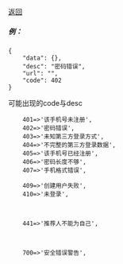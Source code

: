 [返回](main.md)




##### 例：
```
{
    "data": {},
    "desc": "密码错误",
    "url": "",
    "code": 402
}
```


可能出现的code与desc

```
    401=>'该手机号未注册',
    402=>'密码错误',
    403=>'未知第三方登录方式',
    404=>'不完整的第三方登录数据',
    405=>'该手机号已经注册',
    406=>'密码长度不够',
    407=>'手机格式错误',

    409=>'创建用户失败',
    410=>'未登录',



    441=>'推荐人不能为自己',



    700=>'安全错误警告',


```